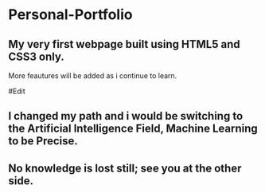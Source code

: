 # Personal-Portfolio
## My very first webpage built using HTML5 and CSS3 only.
More feautures will be added as i continue to learn.

#Edit
## I changed my path and i would be switching to the Artificial Intelligence Field, Machine Learning to be Precise.
## No knowledge is lost still; see you at the other side.